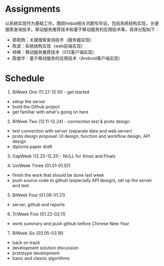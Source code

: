# Assignments

以系统实现作为基础工作，围绕helpal相关问题写毕设，包括系统结构实现，关键搜索查询技术，移动服务推荐技术和基于移动服务的应用技术等，具体分配如下：

* 郭若杨：关键搜索查询技术（服务器实现）
* 陈波：系统结构实现（web前端实现）
* 钟典：移动服务推荐技术（iOS客户端实现）
* 陈俊华：基于移动服务的应用技术（Android客户端实现）

# Schedule

1. BiWeek One (11.27-12.10) - get started

  - setup the server
  - build the Github project
  - get familiar with what's going on here

2. BiWeek Two (12.11-12.24) - connection test & proto design

  - test connection with server (separate data and web server)
  - proto design proposal: UI design, function and workflow design, API design
  - diploma paper draft

3. GapWeek (12.25-12.31) - NULL for Xmas and Finals

4. UniWeek Three (01.01-01.07)

  - finish the work that should be done last week
  - push source code to github (especially API design), set up the server and test
  
5. BiWeek Four (01.08-01.21)
  
  - server, github and reports

6. TriWeek Five (01.22-02.11)

  - work summary and push github before Chinese New Year
 
7. BiWeek Six (03.05-03.18)

  - back on track
  - development solution discussion
  - prototype development
  - basic and classic algorithms
